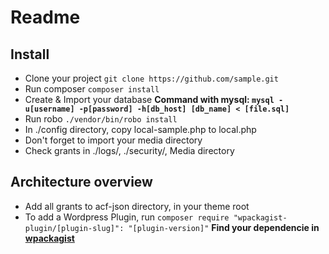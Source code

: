 # Readme

## Install

* Clone your project `git clone https://github.com/sample.git`
* Run composer `composer install`
* Create & Import your database
**Command with mysql: `mysql -u[username] -p[password] -h[db_host] [db_name] < [file.sql]`**
* Run robo `./vendor/bin/robo install`
* In ./config directory, copy local-sample.php to local.php
* Don't forget to import your media directory
* Check grants in ./logs/, ./security/, Media directory


## Architecture overview
* Add all grants to acf-json directory, in your theme root
* To add a Wordpress Plugin, run `composer require "wpackagist-plugin/[plugin-slug]": "[plugin-version]"`
**Find your dependencie in [wpackagist](https://wpackagist.org/)**

